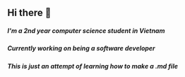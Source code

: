 ## Hi there 👋

<!--
**TruongQuocAnh76/TruongQuocAnh76** is a ✨ _special_ ✨ repository because its `README.md` (this file) appears on your GitHub profile.

Here are some ideas to get you started:

- 🔭 I’m currently working on ...
- 🌱 I’m currently learning ...
- 👯 I’m looking to collaborate on ...
- 🤔 I’m looking for help with ...
- 💬 Ask me about ...
- 📫 How to reach me: ...
- 😄 Pronouns: ...
- ⚡ Fun fact: ...
-->
##### I'm a 2nd year computer science student in Vietnam
##### Currently working on being a software developer
##### This is just an attempt of learning how to make a .md file
